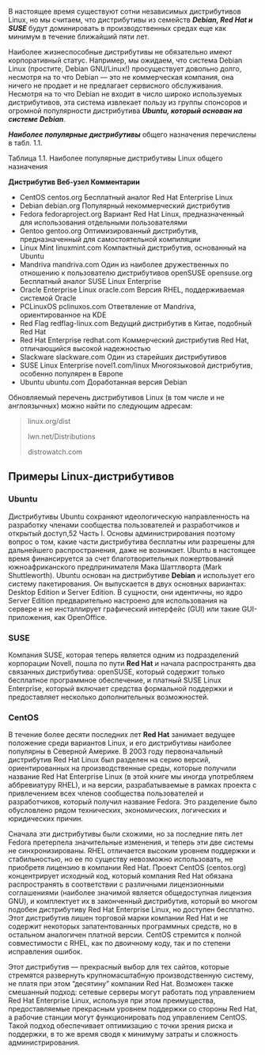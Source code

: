 В настоящее время существуют сотни независимых дистрибутивов Linux, но мы считаем, что дистрибутивы из семейств _**Debian, Red Hat и SUSE**_ будут доминировать в производственных средах еще как минимум в течение ближайший пяти лет.

Наиболее жизнеспособные дистрибутивы не обязательно имеют корпоративный статус. Например, мы ожидаем, что система Debian Linux (простите, Debian GNU/Linux!)
просуществует довольно долго, несмотря на то что Debian — это не коммерческая компания, она ничего не продает и не предлагает сервисного обслуживания. Несмотря на
то что Debian не входит в число широко используемых дистрибутивов, эта система извлекает пользу из группы спонсоров и огромной популярности дистрибутива _**Ubuntu,
который основан на системе Debian**_.

_**Наиболее популярные дистрибутивы**_ общего назначения перечислены в табл. 1.1.

Таблица 1.1. Наиболее популярные дистрибутивы Linux общего назначения

**Дистрибутив Веб-узел Комментарии**
- CentOS centos.org Бесплатный аналог Red Hat Enterprise Linux
- Debian debian.org Популярный некоммерческий дистрибутив
- Fedora fedoraproject.org Вариант Red Hat Linux, предназначенный для использования отдельными пользователями
- Gentoo gentoo.org Оптимизированный дистрибутив, предназначенный для самостоятельной компиляции
- Linux Mint linuxmint.com Компактный дистрибутив, основанный на Ubuntu
- Mandriva mandriva.com Один из наиболее дружественных по отношению к пользователю дистрибутивов openSUSE opensuse.org Бесплатный аналог SUSE Linux Enterprise
- Oracle Enterprise Linux oracle.com Версия RHEL, поддерживаемая системой Oracle
- PCLinuxOS pclinuxos.com Ответвление от Mandriva, ориентированное на KDE
- Red Flag redflag-linux.com Ведущий дистрибутив в Китае, подобный Red Hat
- Red Hat Enterprise redhat.com Коммерческий дистрибутив Red Hat, отличающийся высокой надежностью
- Slackware slackware.com Один из старейших дистрибутивов
- SUSE Linux Enterprise novel1.com/linux Многоязыковой дистрибутив, особенно популярен в Европе
- Ubuntu ubuntu.com Доработанная версия Debian

Обновляемый перечень дистрибутивов Linux (в том числе и не англоязычных)
можно найти по следующим адресам: 
> linux.org/dist
> 
> lwn.net/Distributions
> 
> distrowatch.com

## Примеры Linux-дистрибутивов
### Ubuntu
Дистрибутивы Ubuntu сохраняют идеологическую направленность на разработку членами сообщества пользователей и разработчиков и открытый доступ,52 Часть I. Основы администрирования
поэтому вопрос о том, какие части дистрибутива бесплатны или разрешены для дальнейшего распространения, даже не возникает. Ubuntu в настоящее время финансируется за счет благотворительных пожертвований южноафриканского предпринимателя Мака Шаттлворта (Mark Shuttleworth).
Ubuntu основан на дистрибутиве **Debian** и использует его систему пакетирования. Он выпускается в двух основных вариантах: Desktop Edition и Server Edition. В сущности, они идентичны, но ядро Server Edition предварительно настроено для использования на сервере и не инсталлирует графический интерфейс (GUI) или такие GUI-приложения, как OpenOffice.

### SUSE
Компания SUSE, которая теперь является одним из подразделений корпорации Novell, пошла по пути **Red Hat** и начала распространять два связанных дистрибутива: openSUSE, который содержит только бесплатное программное обеспечение, и платный SUSE Linux Enterprise, который включает средства формальной поддержки и предоставляет несколько дополнительных возможностей.

### CentOS
В течение более десяти последних лет **Red Hat** занимает ведущее положение среди вариантов Linux, и его дистрибутивы наиболее популярны в Северной Америке. В 2003 году первоначальный дистрибутив Red Hat Linux был разделен на серию версий, ориентированных на производственные среды, которые получили название Red Hat Enterprise Linux (в этой книге мы иногда употребляем аббревиатуру RHEL), и на версии, разрабатываемые в рамках проекта с привлечением всех членов сообщества пользователей и разработчиков, который получил название Fedora. Это разделение было обусловлено рядом технических, экономических, логических и юридических причин.

Сначала эти дистрибутивы были схожими, но за последние пять лет Fedora претерпела значительные изменения, и теперь эти две системы не синхронизированы. RHEL отличается высоким уровнем поддержки и стабильностью, но ее по существу невозможно использовать, не приобретя лицензию в компании Red Hat. Проект CentOS (centos.org) концентрирует исходный код, который компания Red Hat обязана распространять в соответствии с различными лицензионными соглашениями (наиболее значимой является общедоступная лицензия GNU), и комплектует их в законченный дистрибутив, который во многом подобен дистрибутиву Red Hat Enterprise Linux, но доступен бесплатно. Этот дистрибутив лишен торговой марки компании Red Hat и не содержит некоторых запатентованных программных средств, но в остальном аналогичен платной версии. CentOS стремится к полной совместимости с RHEL, как по двоичному коду, так и по степени исправления ошибок.

Этот дистрибутив — прекрасный выбор для тех сайтов, которые стремятся развернуть крупномасштабную производственную систему, не платя при этом “десятину” компании Red Hat. Возможен также смешанный подход: сетевые серверы могут работать под управлением Red Hat Enterprise Linux, используя при этом преимущества, предоставляемые прекрасным уровнем поддержки со стороны Red Hat, а рабочие станции могут функционировать под управлением CentOS. Такой подход обеспечивает оптимизацию с точки зрения риска и поддержки, в то же время сводя к минимуму затраты и сложность администрирования.



